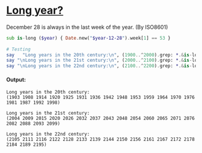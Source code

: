 [1]: https://rosettacode.org/wiki/Long_year%3F

# [Long year?][1]





December 28 is always in the last week of the year. (By ISO8601)

```raku
sub is-long ($year) { Date.new("$year-12-28").week[1] == 53 }
 
# Testing
say   "Long years in the 20th century:\n", (1900..^2000).grep: *.&is-long;
say "\nLong years in the 21st century:\n", (2000..^2100).grep: *.&is-long;
say "\nLong years in the 22nd century:\n", (2100..^2200).grep: *.&is-long;
```

#### Output:
```
Long years in the 20th century:
(1903 1908 1914 1920 1925 1931 1936 1942 1948 1953 1959 1964 1970 1976 1981 1987 1992 1998)

Long years in the 21st century:
(2004 2009 2015 2020 2026 2032 2037 2043 2048 2054 2060 2065 2071 2076 2082 2088 2093 2099)

Long years in the 22nd century:
(2105 2111 2116 2122 2128 2133 2139 2144 2150 2156 2161 2167 2172 2178 2184 2189 2195)
```
